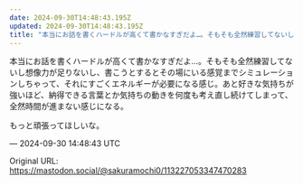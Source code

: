 ```yaml
---
date: 2024-09-30T14:48:43.195Z
updated: 2024-09-30T14:48:43.195Z
title: "本当にお話を書くハードルが高くて書かなすぎだよ…。そもそも全然練習してないし想像[...]"
---
```


<p>本当にお話を書くハードルが高くて書かなすぎだよ…。そもそも全然練習してないし想像力が足りないし、書こうとするとその場にいる感覚までシミュレーションしちゃって、それにすごくエネルギーが必要になる感じ。あと好きな気持ちが強いほど、納得できる言葉とか気持ちの動きを何度も考え直し続けてしまって、全然時間が進まない感じになる。</p><p>もっと頑張ってほしいな。</p>

&mdash; 2024-09-30 14:48:43 UTC

Original URL: https://mastodon.social/@sakuramochi0/113227053347470283
